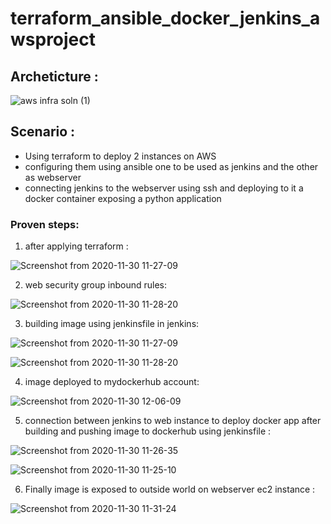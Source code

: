 # terraform_ansible_docker_jenkins_awsproject

## Archeticture :
![aws infra soln (1)](https://user-images.githubusercontent.com/68178003/100848077-510e7d00-3489-11eb-9603-805b5cf6b78f.jpeg)

## Scenario :
* Using terraform to deploy 2 instances on AWS
* configuring them using ansible one to be used as jenkins and the other as webserver
* connecting jenkins to the webserver using ssh and deploying to it a docker container exposing a python application

### Proven steps:

1. after applying terraform :

![Screenshot from 2020-11-30 11-27-09](https://user-images.githubusercontent.com/68178003/100592489-d6febc80-32ff-11eb-9538-af04d2a1e5f5.png)

2. web security group inbound rules:

![Screenshot from 2020-11-30 11-28-20](https://user-images.githubusercontent.com/68178003/100592504-da924380-32ff-11eb-95c9-ffde823df61c.png)

3. building image using jenkinsfile in jenkins: 

![Screenshot from 2020-11-30 11-27-09](https://user-images.githubusercontent.com/68178003/100592489-d6febc80-32ff-11eb-9538-af04d2a1e5f5.png)

![Screenshot from 2020-11-30 11-28-20](https://user-images.githubusercontent.com/68178003/100592504-da924380-32ff-11eb-95c9-ffde823df61c.png)

4. image deployed to mydockerhub account:

![Screenshot from 2020-11-30 12-06-09](https://user-images.githubusercontent.com/68178003/100596169-876ebf80-3304-11eb-8640-dc10bb59b472.png)

5. connection between jenkins to web instance to deploy docker app after building and pushing image to dockerhub using jenkinsfile :

![Screenshot from 2020-11-30 11-26-35](https://user-images.githubusercontent.com/68178003/100592481-d36b3580-32ff-11eb-8b14-3a5b4038ad9b.png)


![Screenshot from 2020-11-30 11-25-10](https://user-images.githubusercontent.com/68178003/100592463-d108db80-32ff-11eb-96f9-ede312123b3a.png)

6. Finally image is exposed to outside world on webserver ec2 instance :

![Screenshot from 2020-11-30 11-31-24](https://user-images.githubusercontent.com/68178003/100592518-dd8d3400-32ff-11eb-803b-7011f7309004.png)
